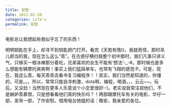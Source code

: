 ```yaml
---
title: 安慰
date: 2011-02-20
categories: Life's
permalink: 安慰
---
```


电影总让我想起些我似乎忘了的东西！

明明钥匙在手上，却寻不到钥匙把门打开。看完《天若有情Ⅰ》，我就奇怪，那时吊儿郎当的我，现在怎么这么“乖”。在古惑仔横扫我整个初中那时，我们凡事只讲义气，只够买一根冰棒那分着吃，兄弟喜欢的女生不能有‘想法‘-_-#。那时候也是多么想能有辆摩托爽爽啊！事实上我们猛踩单车，也常有飞翔的感觉:P。可是，现在，我这么乖，每天乖乖去看书复习编程序！！其实，我们当然是知道的，你懂的，可是。。。所以，常常只能自寻刺激，dota啊，编程，喝酒，，，云云~~。玩后，又没劲！当然现在更多人乐意谈个小恋爱很好:-)。老实说我常注视他们，不是嫉妒羡慕恨，只是想看看他们真的快乐吗？！两部跟摩托车有关的电影，华仔一部，发哥一部，了作安慰。借用电台弛姐的话：晚安，我亲爱的各位。